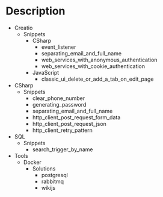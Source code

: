 # Description

* Creatio
  * Snippets
    * CSharp
      * event_listener
      * separating_email_and_full_name
      * web_services_with_anonymous_authentication
      * web_services_with_cookie_authentication
    * JavaScript
      * classic_ui_delete_or_add_a_tab_on_edit_page
* CSharp
  * Snippets
    * clear_phone_number
    * generating_password
    * separating_email_and_full_name
    * http_client_post_request_form_data
    * http_client_post_request_json
    * http_client_retry_pattern
* SQL
  * Snippets
    * search_trigger_by_name
* Tools
  * Docker
    * Solutions
      * postgresql
      * rabbitmq
      * wikijs
